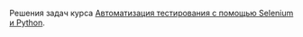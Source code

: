 Решения задач курса [Автоматизация тестирования с помощью Selenium и Python](https://stepik.org/course/575/).